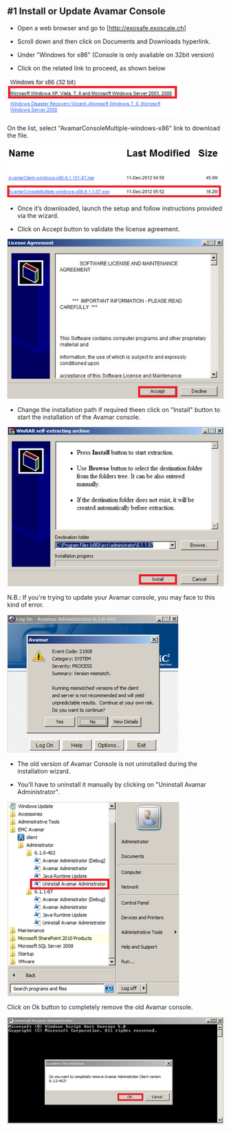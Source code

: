 ## #1 Install or Update Avamar Console

* Open a web browser and go to [http://exosafe.exoscale.ch]

* Scroll down and then click on Documents and Downloads hyperlink.

* Under "Windows for x86" (Console is only available on 32bit version)

* Click on the related link to proceed, as shown below 

![Folder for Avamar Client](img/AvamarConsoleWindowsUpdate1.png)


On the list, select "AvamarConsoleMultiple-windows-x86" link to download the file.

![Download File](img/AvamarConsoleWindowsUpdate2.png)


* Once it’s downloaded, launch the setup and follow instructions provided via the wizard.

* Click on Accept button to validate the license agreement.

![License Agrement](img/AvamarConsoleWindowsUpdate3.png)


* Change the installation path if required theen click on "Install" button to start the installation of the Avamar console.

![WinRAR self-extracting archive](img/AvamarConsoleWindowsUpdate4.png)


N.B.: If you're trying to update your Avamar console, you may face to this kind of error.

![Avamar error message](img/AvamarConsoleWindowsUpdate5.png)


* The old version of Avamar Console is not uninstalled during the installation wizard.

* You'll have to uninstall it manually by clicking on "Uninstall Avamar Administrator".

![Uninstall Avamar Console from alls programs](img/AvamarConsoleWindowsUpdate6.png)


Click on Ok button to completely remove the old Avamar console.

![Uninstall Avamar Administrator](img/AvamarConsoleWindowsUpdate7.png)


[http://exosafe.exoscale.ch]: http://exosafe.exoscale.ch







